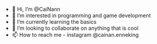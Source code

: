 - 👋 Hi, I’m @CaiNann
- 👀 I’m interested in programming and game development
- 🌱 I’m currently learning the basics
- 💞️ I’m looking to collaborate on anything that is cool 
- 📫 How to reach me - instagram @cainan.enneking

<!---
CaiNann/CaiNann is a ✨ special ✨ repository because its `README.md` (this file) appears on your GitHub profile.
You can click the Preview link to take a look at your changes.
--->
